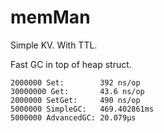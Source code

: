 # memMan

Simple KV. With TTL.

Fast GC in top of heap struct.

```
2000000 Set:        392 ns/op
30000000 Get:       43.6 ns/op
2000000 SetGet:     490 ns/op
5000000 SimpleGC:   469.402861ms
5000000 AdvancedGC: 20.079µs
```